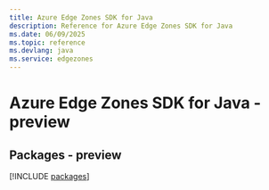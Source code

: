 ```yaml
---
title: Azure Edge Zones SDK for Java
description: Reference for Azure Edge Zones SDK for Java
ms.date: 06/09/2025
ms.topic: reference
ms.devlang: java
ms.service: edgezones
---
```

# Azure Edge Zones SDK for Java - preview
## Packages - preview
[!INCLUDE [packages](edge-zones-index.md)]